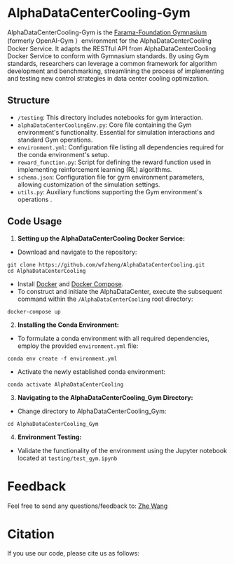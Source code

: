 # AlphaDataCenterCooling-Gym
AlphaDataCenterCooling-Gym is the  [Farama-Foundation Gymnasium](https://gymnasium.farama.org/) (formerly OpenAI-Gym ）environment for the AlphaDataCenterCooling Docker Service.
It adapts the RESTful API from AlphaDataCenterCooling Docker Service to conform with Gymnasium standards. By using Gym standards, 
researchers can leverage a common framework for algorithm development and benchmarking, streamlining the process of implementing and testing new control strategies in data center cooling optimization.

## Structure
- `/testing`:  This directory includes notebooks for gym interaction.
- `alphaDataCenterCoolingEnv.py`: Core file containing the Gym environment's functionality. 
Essential for simulation interactions and standard Gym operations.
- `environment.yml`:  Configuration file listing all dependencies required for the conda environment's setup.
- `reward_function.py`: Script for defining the reward function used in implementing reinforcement learning (RL) algorithms.
- `schema.json`: Configuration file for gym environment parameters, allowing customization of the simulation settings.
- `utils.py`: Auxiliary functions supporting the Gym environment's operations . 
## Code Usage
1) **Setting up the AlphaDataCenterCooling Docker Service:**

- Download and navigate to the repository:
```
git clone https://github.com/wfzheng/AlphaDataCenterCooling.git
cd AlphaDataCenterCooling
```
- Install [Docker](https://docs.docker.com/get-docker/) and [Docker Compose](https://docs.docker.com/compose/install/). 
- To construct and initiate the AlphaDataCenter, execute the subsequent command within the `/AlphaDataCenterCooling` root directory:
```
docker-compose up
```
2) **Installing the Conda Environment:**
- To formulate a conda environment with all required dependencies, employ the provided `environment.yml` file:
 ```
conda env create -f environment.yml
```
- Activate the newly established conda environment:
 ```
conda activate AlphaDataCenterCooling
```
3) **Navigating to the AlphaDataCenterCooling_Gym Directory:**
- Change directory to AlphaDataCenterCooling_Gym:
 ```
cd AlphaDataCenterCooling_Gym
 ```
4) **Environment Testing:**
- Validate the functionality of the environment using the Jupyter notebook located at `testing/test_gym.ipynb`
# Feedback

Feel free to send any questions/feedback to: [Zhe Wang](mailto:cezhewang@ust.hk) 

# Citation

If you use our code, please cite us as follows: